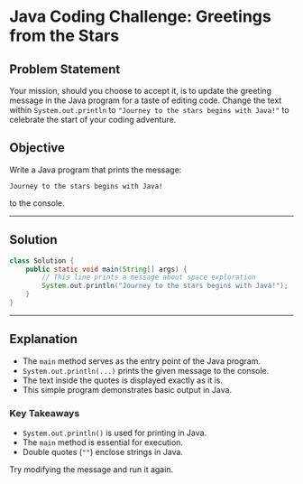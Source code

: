 # Java Coding Challenge: Greetings from the Stars

## Problem Statement
Your mission, should you choose to accept it, is to update the greeting message in the Java program for a taste of editing code. Change the text within `System.out.println` to `"Journey to the stars begins with Java!"` to celebrate the start of your coding adventure.

## Objective
Write a Java program that prints the message:
```
Journey to the stars begins with Java!
```
to the console.

---

## Solution
```java
class Solution {
    public static void main(String[] args) {
        // This line prints a message about space exploration
        System.out.println("Journey to the stars begins with Java!");
    }
}
```

---

## Explanation
- The `main` method serves as the entry point of the Java program.
- `System.out.println(...)` prints the given message to the console.
- The text inside the quotes is displayed exactly as it is.
- This simple program demonstrates basic output in Java.

### Key Takeaways
- `System.out.println()` is used for printing in Java.
- The `main` method is essential for execution.
- Double quotes (`""`) enclose strings in Java.

Try modifying the message and run it again.

